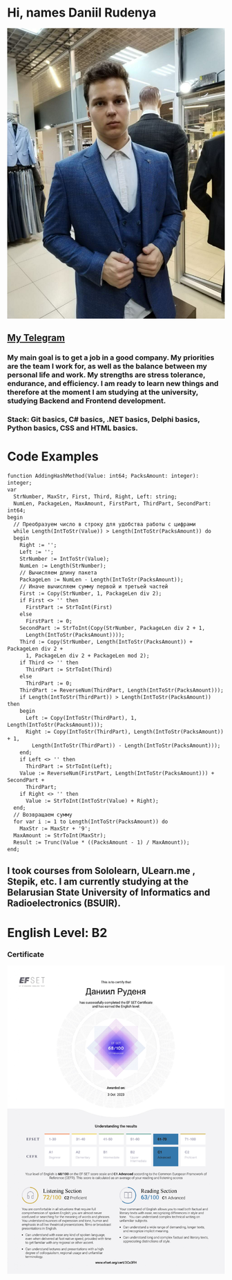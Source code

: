 # Hi, names Daniil Rudenya

![Photo](Personal_Photo.jpg)

## [My Telegram](https://t.me/Daniil_Rudenya)

### My main goal is to get a job in a good company. My priorities are the team I work for, as well as the balance between my personal life and work. My strengths are stress tolerance, endurance, and efficiency. I am ready to learn new things and therefore at the moment I am studying at the university, studying Backend and Frontend development. 

### Stack: Git basics, C# basics, .NET basics, Delphi basics, Python basics, CSS and HTML basics.



# Code Examples
```Delphi
function AddingHashMethod(Value: int64; PacksAmount: integer): integer;
var
  StrNumber, MaxStr, First, Third, Right, Left: string;
  NumLen, PackageLen, MaxAmount, FirstPart, ThirdPart, SecondPart: int64;
begin
  // Преобразуем число в строку для удобства работы с цифрами
  while Length(IntToStr(Value)) > Length(IntToStr(PacksAmount)) do
  begin
    Right := '';
    Left := '';
    StrNumber := IntToStr(Value);
    NumLen := Length(StrNumber);
    // Вычисляем длину пакета
    PackageLen := NumLen - Length(IntToStr(PacksAmount));
    // Иначе вычисляем сумму первой и третьей частей
    First := Copy(StrNumber, 1, PackageLen div 2);
    if First <> '' then
      FirstPart := StrToInt(First)
    else
      FirstPart := 0;
    SecondPart := StrToInt(Copy(StrNumber, PackageLen div 2 + 1,
      Length(IntToStr(PacksAmount))));
    Third := Copy(StrNumber, Length(IntToStr(PacksAmount)) + PackageLen div 2 +
      1, PackageLen div 2 + PackageLen mod 2);
    if Third <> '' then
      ThirdPart := StrToInt(Third)
    else
      ThirdPart := 0;
    ThirdPart := ReverseNum(ThirdPart, Length(IntToStr(PacksAmount)));
    if Length(IntToStr(ThirdPart)) > Length(IntToStr(PacksAmount)) then
    begin
      Left := Copy(IntToStr(ThirdPart), 1, Length(IntToStr(PacksAmount)));
      Right := Copy(IntToStr(ThirdPart), Length(IntToStr(PacksAmount)) + 1,
        Length(IntToStr(ThirdPart)) - Length(IntToStr(PacksAmount)));
    end;
    if Left <> '' then
      ThirdPart := StrToInt(Left);
    Value := ReverseNum(FirstPart, Length(IntToStr(PacksAmount))) + SecondPart +
      ThirdPart;
    if Right <> '' then
      Value := StrToInt(IntToStr(Value) + Right);
  end;
  // Возвращаем сумму
  for var i := 1 to Length(IntToStr(PacksAmount)) do
    MaxStr := MaxStr + '9';
  MaxAmount := StrToInt(MaxStr);
  Result := Trunc(Value * ((PacksAmount - 1) / MaxAmount));
end;
```

## I took courses from Sololearn, ULearn.me , Stepik, etc. I am currently studying at the Belarusian State University of Informatics and Radioelectronics (BSUIR).


# English Level: B2
### Certificate
![Sertificate](EF%20SET%20Certificate.jpg)
